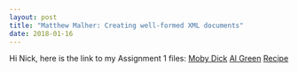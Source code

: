 ```yaml
---
layout: post
title: "Matthew Malher: Creating well-formed XML documents"
date: 2018-01-16
---
```


Hi Nick, here is the link to my Assignment 1 files:
[Moby Dick](mmalher.github.io/assignments/assignment1/mobydick.xml)
[Al Green](mmalher.github.io/assignments/assignment1/al_green.xml)
[Recipe](mmalher.github.io/assignments/assignment1/recipe.xml)
